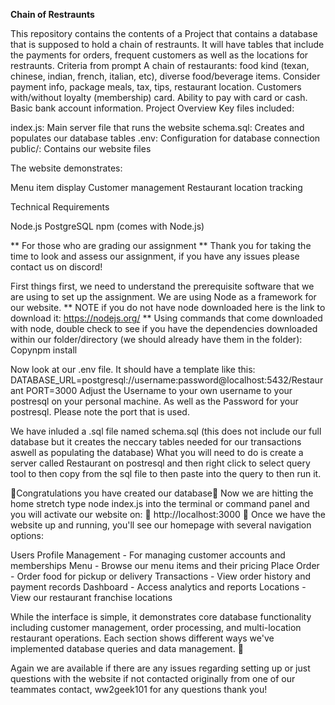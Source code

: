 **Chain of Restraunts**

This repository contains the contents of a Project that contains a database that is supposed to hold a
chain of restraunts. It will have tables that include the payments for orders, frequent customers as well as the locations for restraunts.
Criteria from prompt
A chain of restaurants: food kind (texan, chinese, indian, french, italian, etc), diverse food/beverage items. Consider payment info, package meals, tax, tips, restaurant location. Customers with/without loyalty (membership) card. Ability to pay with card or cash. Basic bank account information.
Project Overview
Key files included:

index.js: Main server file that runs the website
schema.sql: Creates and populates our database tables
.env: Configuration for database connection
public/: Contains our website files

The website demonstrates:

Menu item display
Customer management
Restaurant location tracking

Technical Requirements

Node.js
PostgreSQL
npm (comes with Node.js)

** For those who are grading our assignment **
Thank you for taking the time to look and assess our assignment, if you have any issues please contact us on discord!

First things first, we need to understand the prerequisite software that we are using to set up the assignment. We are using Node as a framework for our website.
** NOTE if you do not have node downloaded here is the link to download it: https://nodejs.org/ **
Using commands that come downloaded with node, double check to see if you have the dependencies downloaded within our folder/directory (we should already have them in the folder):
Copynpm install

Now look at our .env file. It should have a template like this:
DATABASE_URL=postgresql://username:password@localhost:5432/Restaurant
PORT=3000
Adjust the Username to your own username to your postresql on your personal machine. As well as the Password for your postresql.
Please note the port that is used.

We have inluded a .sql file named schema.sql (this does not include our full database but it creates the neccary tables needed for our transactions aswell as populating the database)
What you will need to do is create a server called Restaurant on postresql and then right click to select query tool to then copy from the sql file to then paste into the query to
then run it.

🎈Congratulations you have created our database🎈
Now we are hitting the home stretch type node index.js  into the terminal or command panel and you will activate our website on:
🌟 http://localhost:3000 🌟
Once we have the website up and running, you'll see our homepage with several navigation options:

Users Profile Management - For managing customer accounts and memberships
Menu - Browse our menu items and their pricing
Place Order - Order food for pickup or delivery
Transactions - View order history and payment records
Dashboard - Access analytics and reports
Locations - View our restaurant franchise locations

While the interface is simple, it demonstrates core database functionality including customer management, order processing, and multi-location restaurant operations. Each section shows different ways we've implemented database queries and data management. 🫡

Again we are available if there are any issues regarding setting up or just questions with the website if not contacted originally from one of our teammates contact, ww2geek101 for any questions thank you!

